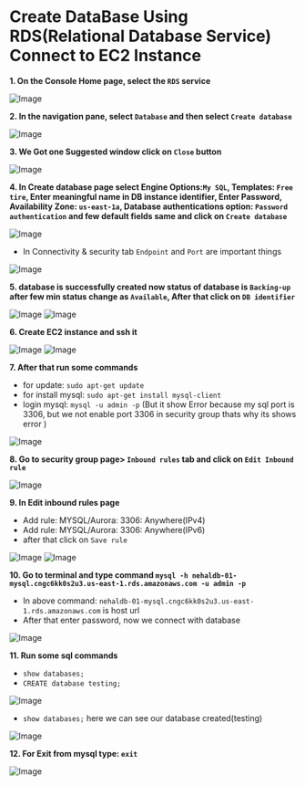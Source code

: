 # Create DataBase Using RDS(Relational Database Service) Connect to EC2 Instance

**1. On the Console Home page, select the `RDS` service**

![Image](./Images/RDS/1a.png)

**2. In the navigation pane, select `Database` and then select `Create database`**

![Image](./Images/RDS/2a.png)

**3. We Got one Suggested window click on `Close` button**

![Image](./Images/RDS/3.png)

**4. In Create database page select Engine Options:`My SQL`, Templates: `Free tire`, Enter meaningful name in DB instance identifier, Enter Password, Availability Zone: `us-east-1a`, Database authentications option: `Password authentication` and few default fields same and click on `Create database`**

![Image](./Images/RDS/1.png)

- In Connectivity & security tab `Endpoint` and `Port` are important things

![Image](./Images/RDS/2.png)

**5. database is successfully created now status of database is `Backing-up` after few min status change as `Available`, After that click on `DB identifier`**

![Image](./Images/RDS/5.png)
![Image](./Images/RDS/6.png)

**6. Create EC2 instance and ssh it**

![Image](./Images/RDS/7.png)
![Image](./Images/RDS/8.png)

**7. After that run some commands**
- for update: `sudo apt-get update`
- for install mysql: `sudo apt-get install mysql-client`
- login mysql: `mysql -u admin -p` (But it show Error because my sql port is 3306, but we not enable port 3306 in security group thats why its shows error )

![Image](./Images/RDS/9.png)

**8. Go to security group page> `Inbound rules` tab and click on `Edit Inbound rule`**

![Image](./Images/RDS/10.png)

**9. In Edit inbound rules page**
- Add rule: MYSQL/Aurora: 3306: Anywhere(IPv4)
- Add rule: MYSQL/Aurora: 3306: Anywhere(IPv6)
- after that click on `Save rule`

![Image](./Images/RDS/11.png)
![Image](./Images/RDS/12.png)

**10. Go to terminal and type command `mysql -h nehaldb-01-mysql.cngc6kk0s2u3.us-east-1.rds.amazonaws.com -u admin -p`**
- In above command: `nehaldb-01-mysql.cngc6kk0s2u3.us-east-1.rds.amazonaws.com` is host url
- After that enter password, now we connect with database

![Image](./Images/RDS/13.png)

**11. Run some sql commands**
- `show databases;`
- `CREATE database testing;`


![Image](./Images/RDS/14.png)

- `show databases;` here we can see our database created(testing)

![Image](./Images/RDS/15.png)

**12. For Exit from mysql type: `exit`**

![Image](./Images/RDS/16.png)

